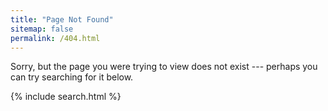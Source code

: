 ```yaml
---
title: "Page Not Found"
sitemap: false
permalink: /404.html
---
```


Sorry, but the page you were trying to view does not exist --- perhaps you can try searching for it below.

{% include search.html %}